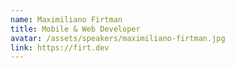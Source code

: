 ```yaml
---
name: Maximiliano Firtman
title: Mobile & Web Developer
avatar: /assets/speakers/maximiliano-firtman.jpg
link: https://firt.dev
---
```

